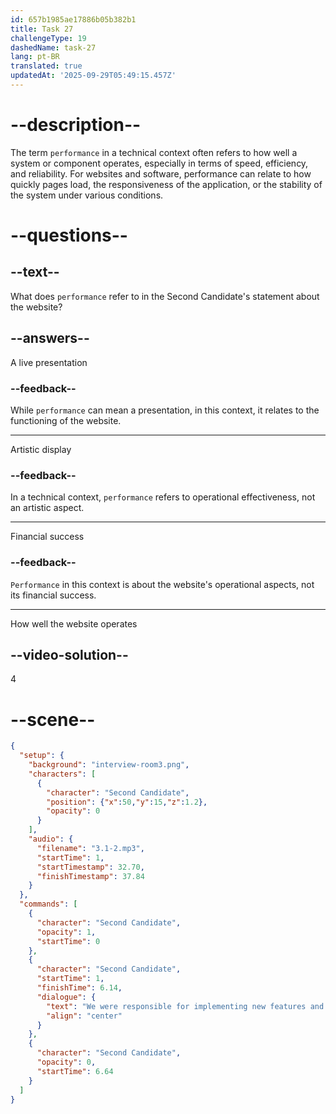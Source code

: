 ```yaml
---
id: 657b1985ae17886b05b382b1
title: Task 27
challengeType: 19
dashedName: task-27
lang: pt-BR
translated: true
updatedAt: '2025-09-29T05:49:15.457Z'
---
```


<!-- (Audio) Second Candidate: We were responsible for implementing new features and ensuring that the website had fast performance. -->

# --description--

The term `performance` in a technical context often refers to how well a system or component operates, especially in terms of speed, efficiency, and reliability. For websites and software, performance can relate to how quickly pages load, the responsiveness of the application, or the stability of the system under various conditions.

# --questions--

## --text--

What does `performance` refer to in the Second Candidate's statement about the website?

## --answers--

A live presentation

### --feedback--

While `performance` can mean a presentation, in this context, it relates to the functioning of the website.

---

Artistic display

### --feedback--

In a technical context, `performance` refers to operational effectiveness, not an artistic aspect.

---

Financial success

### --feedback--

`Performance` in this context is about the website's operational aspects, not its financial success.

---

How well the website operates

## --video-solution--

4

# --scene--

```json
{
  "setup": {
    "background": "interview-room3.png",
    "characters": [
      {
        "character": "Second Candidate",
        "position": {"x":50,"y":15,"z":1.2},
        "opacity": 0
      }
    ],
    "audio": {
      "filename": "3.1-2.mp3",
      "startTime": 1,
      "startTimestamp": 32.70,
      "finishTimestamp": 37.84
    }
  },
  "commands": [
    {
      "character": "Second Candidate",
      "opacity": 1,
      "startTime": 0
    },
    {
      "character": "Second Candidate",
      "startTime": 1,
      "finishTime": 6.14,
      "dialogue": {
        "text": "We were responsible for implementing new features and ensuring that the website had fast performance.",
        "align": "center"
      }
    },
    {
      "character": "Second Candidate",
      "opacity": 0,
      "startTime": 6.64
    }
  ]
}
```
